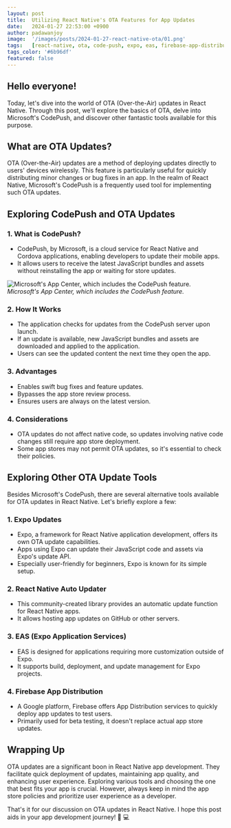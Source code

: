 ```yaml
---
layout: post
title:  Utilizing React Native's OTA Features for App Updates
date:   2024-01-27 22:53:00 +0900
author: padawanjoy
image:  '/images/posts/2024-01-27-react-native-ota/01.png'
tags:   [react-native, ota, code-push, expo, eas, firebase-app-distribution]
tags_color: '#6b96df'
featured: false
---
```

## Hello everyone!
Today, let's dive into the world of OTA (Over-the-Air) updates in React Native. Through this post, we'll explore the basics of OTA, delve into Microsoft's CodePush, and discover other fantastic tools available for this purpose.

## What are OTA Updates?
OTA (Over-the-Air) updates are a method of deploying updates directly to users' devices wirelessly. This feature is particularly useful for quickly distributing minor changes or bug fixes in an app. In the realm of React Native, Microsoft's CodePush is a frequently used tool for implementing such OTA updates.

## Exploring CodePush and OTA Updates
### 1. What is CodePush?
* CodePush, by Microsoft, is a cloud service for React Native and Cordova applications, enabling developers to update their mobile apps.
* It allows users to receive the latest JavaScript bundles and assets without reinstalling the app or waiting for store updates.

![Microsoft's App Center, which includes the CodePush feature.]({{site.baseurl}}/images/posts/2024-01-27-react-native-ota/02.png)
*Microsoft's App Center, which includes the CodePush feature.*

### 2. How It Works
* The application checks for updates from the CodePush server upon launch.
* If an update is available, new JavaScript bundles and assets are downloaded and applied to the application.
* Users can see the updated content the next time they open the app.

### 3. Advantages
* Enables swift bug fixes and feature updates.
* Bypasses the app store review process.
* Ensures users are always on the latest version.

### 4. Considerations
* OTA updates do not affect native code, so updates involving native code changes still require app store deployment.
* Some app stores may not permit OTA updates, so it's essential to check their policies.

## Exploring Other OTA Update Tools
Besides Microsoft's CodePush, there are several alternative tools available for OTA updates in React Native. Let's briefly explore a few:

### 1. Expo Updates
* Expo, a framework for React Native application development, offers its own OTA update capabilities.
* Apps using Expo can update their JavaScript code and assets via Expo's update API.
* Especially user-friendly for beginners, Expo is known for its simple setup.

### 2. React Native Auto Updater
* This community-created library provides an automatic update function for React Native apps.
* It allows hosting app updates on GitHub or other servers.

### 3. EAS (Expo Application Services)
* EAS is designed for applications requiring more customization outside of Expo.
* It supports build, deployment, and update management for Expo projects.

### 4. Firebase App Distribution
* A Google platform, Firebase offers App Distribution services to quickly deploy app updates to test users.
* Primarily used for beta testing, it doesn't replace actual app store updates.

## Wrapping Up
OTA updates are a significant boon in React Native app development. They facilitate quick deployment of updates, maintaining app quality, and enhancing user experience. Exploring various tools and choosing the one that best fits your app is crucial. However, always keep in mind the app store policies and prioritize user experience as a developer.

That's it for our discussion on OTA updates in React Native. I hope this post aids in your app development journey! 🚕 💻